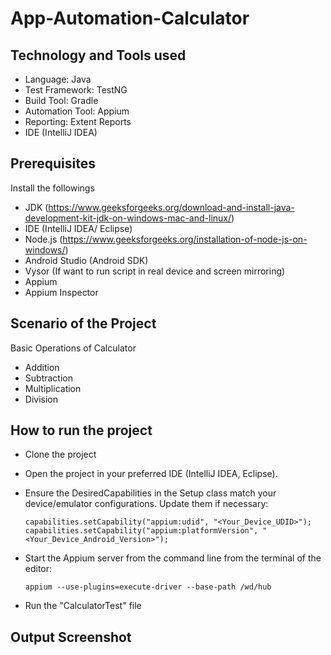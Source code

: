 # App-Automation-Calculator

## Technology and Tools used
- Language: Java
- Test Framework: TestNG
- Build Tool: Gradle
- Automation Tool: Appium
- Reporting: Extent Reports
- IDE (IntelliJ IDEA)

## Prerequisites
Install the followings
- JDK (https://www.geeksforgeeks.org/download-and-install-java-development-kit-jdk-on-windows-mac-and-linux/)
- IDE (IntelliJ IDEA/ Eclipse)
- Node.js (https://www.geeksforgeeks.org/installation-of-node-js-on-windows/)
- Android Studio (Android SDK)
- Vysor (If want to run script in real device and screen mirroring)
- Appium
- Appium Inspector
 
## Scenario of the Project
Basic Operations of Calculator
- Addition
- Subtraction
- Multiplication
- Division

## How to run the project
- Clone the project
- Open the project in your preferred IDE (IntelliJ IDEA, Eclipse).
- Ensure the DesiredCapabilities in the Setup class match your device/emulator configurations. Update them if necessary:

      capabilities.setCapability("appium:udid", "<Your_Device_UDID>");
      capabilities.setCapability("appium:platformVersion", "<Your_Device_Android_Version>");
  
- Start the Appium server from the command line from the terminal of the editor:
  
      appium --use-plugins=execute-driver --base-path /wd/hub

- Run the "CalculatorTest" file 

## Output Screenshot
